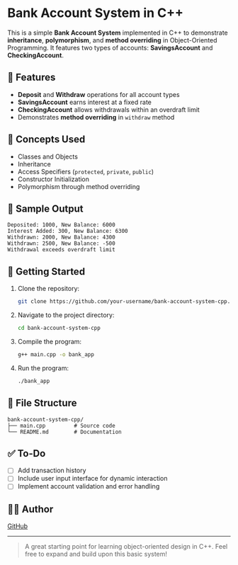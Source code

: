 # Bank Account System in C++

This is a simple **Bank Account System** implemented in C++ to demonstrate **inheritance**, **polymorphism**, and **method overriding** in Object-Oriented Programming. It features two types of accounts: **SavingsAccount** and **CheckingAccount**.

## 💼 Features

- **Deposit** and **Withdraw** operations for all account types
- **SavingsAccount** earns interest at a fixed rate
- **CheckingAccount** allows withdrawals within an overdraft limit
- Demonstrates **method overriding** in `withdraw` method

## 🧠 Concepts Used

- Classes and Objects  
- Inheritance  
- Access Specifiers (`protected`, `private`, `public`)  
- Constructor Initialization  
- Polymorphism through method overriding  

## 🧾 Sample Output

```
Deposited: 1000, New Balance: 6000
Interest Added: 300, New Balance: 6300
Withdrawn: 2000, New Balance: 4300
Withdrawn: 2500, New Balance: -500
Withdrawal exceeds overdraft limit
```

## 🚀 Getting Started

1. Clone the repository:
    ```bash
    git clone https://github.com/your-username/bank-account-system-cpp.git
    ```
2. Navigate to the project directory:
    ```bash
    cd bank-account-system-cpp
    ```
3. Compile the program:
    ```bash
    g++ main.cpp -o bank_app
    ```
4. Run the program:
    ```bash
    ./bank_app
    ```

## 📁 File Structure

```
bank-account-system-cpp/
├── main.cpp         # Source code
└── README.md        # Documentation
```

## ✅ To-Do

- [ ] Add transaction history
- [ ] Include user input interface for dynamic interaction
- [ ] Implement account validation and error handling

## 👨‍💻 Author

  [GitHub](https://github.com/TechieRs)

---

> A great starting point for learning object-oriented design in C++. Feel free to expand and build upon this basic system!
